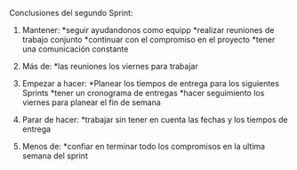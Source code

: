 Conclusiones del segundo Sprint:

1. Mantener: 
    *seguir ayudandonos como equipp
    *realizar reuniones de trabajo conjunto
    *continuar con el compromiso en el proyecto
    *tener una comunicación constante

2. Más de: 
    *las reuniones los viernes para trabajar 

3. Empezar a hacer:
    *Planear los tiempos de entrega para los siguientes Sprints
    *tener un cronograma de entregas
    *hacer seguimiento los viernes para planear el fin de semana 

4. Parar de hacer:
    *trabajar sin tener en cuenta las fechas y los tiempos de entrega 

5. Menos de: 
    *confiar en terminar todo los compromisos en la ultima semana del sprint